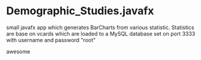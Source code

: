 # Demographic_Studies.javafx
small javafx app which generates BarCharts from various statistic. Statistics are base on vcards which are loaded to a MySQL database set on port 3333 with username and password "root"

awesome
